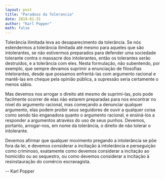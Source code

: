 ```yaml
---
layout: post
title: "Paradoxo da Tolerancia"
date: 2019-01-31
author: "Karl Popper"
math: false
---
```


Tolerância ilimitada leva ao desaparecimento da tolerância. Se nós estendermos a tolerância ilimitada até mesmo para aqueles que são intolerantes, se não estivermos preparados para defender uma sociedade tolerante contra o massacre dos intolerantes, então os tolerantes serão destruídos, e a tolerância com eles. Nesta formulação, não subentendo, por exemplo, que sempre devamos suprimir a enunciação de filosofias intelorantes, desde que possamos enfrentá-las com argumento racional e mantê-las em cheque pela opinião pública, a supressão seria certamente o menos sábio.

Mas devemos nos arrogar o direito até mesmo de suprimi-las, pois pode facilmente ocorrer de elas não estarem preparadas para nos encontrar no nível do argumento racional, mas começando a denunciar qualquer argumento, elas podem proibir seus seguidores de ouvir a qualquer coisa como sendo tão enganadora quanto o argumento racional, e ensiná-los a responder a argumentos atravéss do uso de seus punhos. Devemos, portanto, arrogar-nos, em nome da tolerância, o direito de não tolerar o intolerante.

Devemos afirmar que qualquer movimento pregando a intolerância se põe fora da lei, e devemos considerar a incitação à intolerância e perseguição como criminoso, exatamente como devemos considerar a incitação ao homicídio ou ao sequestro, ou como devemos considerar a incitação à resinstauração do comércio escravagista.

-- Karl Popper
